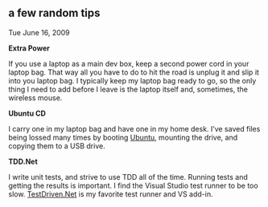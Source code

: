 
a few random tips
-----------------

Tue June 16, 2009

**Extra Power**

If you use a laptop as a main dev box, keep a second power cord in your
laptop bag. That way all you have to do to hit the road is unplug it and
slip it into you laptop bag. I typically keep my laptop bag ready to go,
so the only thing I need to add before I leave is the laptop itself and,
sometimes, the wireless mouse.

**Ubuntu CD**

I carry one in my laptop bag and have one in my home desk. I’ve saved
files being lossed many times by booting
[Ubuntu](http://www.ubuntu.com/), mounting the drive, and copying them
to a USB drive.

**TDD.Net**

I write unit tests, and strive to use TDD all of the time. Running tests
and getting the results is important. I find the Visual Studio test
runner to be too slow. [TestDriven.Net](http://www.testdriven.net/) is
my favorite test runner and VS add-in.

